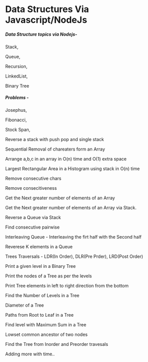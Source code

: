 # Data Structures Via Javascript/NodeJs

##### Data Structure topics via Nodejs- #####

Stack, 

Queue,

Recursion, 

LinkedList, 

Binary Tree


##### Problems - ######
Josephus, 

Fibonacci, 

Stock Span, 

Reverse a stack with push pop and single stack

Sequential Removal of chareaters form an Array

Arrange a,b,c in an array in O(n) time and O(1) extra space

Largest Rectangular Area in a Histogram using stack in O(n) time

Remove consecutive chars

Remove consecitiveness

Get the Next greater number of elements of an Array

Get the Next greater number of elements of an Array via Stack.

Reverse a Queue via Stack

Find consecutive pairwise

Interleaving Queue - Interleaving the firt half with the Second half

Reverese K elements in a Queue

Trees Traversals - LDR(In Order), DLR(Pre Prder), LRD(Post Order)

Print a given level in a Binary Tree

Print the nodes of a Tree as per the levels

Print Tree elements in left to right direction from the bottom

Find the Number of Levels in a Tree

Diameter of a Tree

Paths from Root to Leaf in a Tree

Find level with Maximum Sum in a Tree

Lowset common ancestor of two nodes 

Find the Tree from Inorder and Preorder travesals

Adding more with time..
